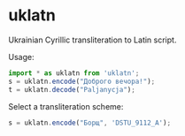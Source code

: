 uklatn
==
Ukrainian Cyrillic transliteration to Latin script.


Usage:
```js
import * as uklatn from 'uklatn';
s = uklatn.encode("Доброго вечора!");
t = uklatn.decode("Paljanycja");
```

Select a transliteration scheme:
```js
s = uklatn.encode("Борщ", 'DSTU_9112_A');
```

